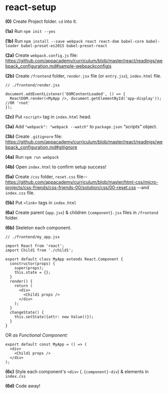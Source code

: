 # react-setup

__(0)__ Create Project folder. `cd` into it.


__(1a)__ Run `npm init --yes`

__(1b)__ Run `npm install --save webpack react react-dom babel-core babel-loader babel-preset-es2015 babel-preset-react`


__(2a)__ Create `webpack.config.js` file: https://github.com/appacademy/curriculum/blob/master/react/readings/webpack_configuration.md#sample-webpackconfigjs

__(2b)__ Create `/frontend` folder,
            `render.jsx` file (or `entry.jsx`),
            `index.html` file.
            
```
// ./frontend/render.jsx

document.addEventListener('DOMContentLoaded', () => {
  ReactDOM.render(<MyApp />, document.getElementById('app-display')); //OR 'root'
});
```

__(2c)__ Put `<script>` tag in `index.html` head.


__(3a)__ Add `"webpack": "webpack --watch"` to `package.json` *"scripts"* object.

__(3b)__ Create `.gitignore` file:
    https://github.com/appacademy/curriculum/blob/master/react/readings/webpack_configuration.md#gitignore


__(4a)__ Run `npm run webpack`

__(4b)__ Open `index.html` to confirm setup success!


__(5a)__ Create `/css` folder,
            `reset.css` file--
    https://github.com/appacademy/curriculum/blob/master/html-css/micro-projects/css-friends/css-friends-00/solution/css/00-reset.css
      --and `index.css` file.

__(5b)__ Put `<link>` tags in `index.html`


__(6a)__ Create parent (`app.jsx`) &
          children `{component}.jsx` files in `/frontend` folder.

__(6b)__ Skeleton each component.

```
// ./frontend/my_app.jsx

import React from 'react';
import Child1 from './child1';

export default class MyApp extends React.Component {
  constructor(props) {
    super(props);
    this.state = {};
  }
  render() {
    return (
      <div>
        <Child1 props />
      </div>
    );
  }
  changeState() {
    this.setState({attr: new Value()});
  }
}
```

OR *as Functional Component:*

```
export default const MyApp = () => (
  <div>
    <Child1 props />
  </div>
);
```

__(6c)__ Style each component's `<div>` (`.{component}-div`) & elements in `index.css`

__(6d)__ Code away!
